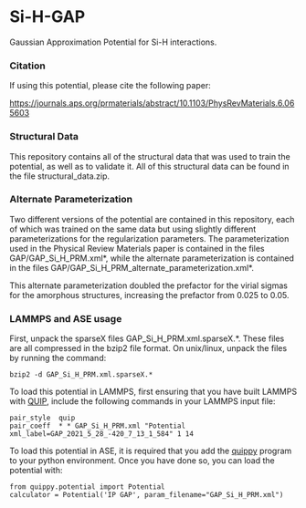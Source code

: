 # Si-H-GAP
Gaussian Approximation Potential for Si-H interactions. 

### Citation

If using this potential, please cite the following paper:

https://journals.aps.org/prmaterials/abstract/10.1103/PhysRevMaterials.6.065603

### Structural Data

This repository contains all of the structural data that was used to train the potential, as well as to validate it. All of this structural data can be found in the file structural_data.zip.

### Alternate Parameterization

Two different versions of the potential are contained in this repository, each of which was trained on the same data but using slightly different parameterizations for the regularization parameters. The parameterization used in the Physical Review Materials paper is contained in the files GAP/GAP_Si_H_PRM.xml*, while the alternate parameterization is contained in the files GAP/GAP_Si_H_PRM_alternate_parameterization.xml*.

This alternate parameterization doubled the prefactor for the virial sigmas for the amorphous structures, increasing the prefactor from 0.025 to 0.05.

### LAMMPS and ASE usage

First, unpack the sparseX files GAP_Si_H_PRM.xml.sparseX.\*. These files are all compressed in the bzip2 file format. On unix/linux, unpack the files by running the command:
```code
bzip2 -d GAP_Si_H_PRM.xml.sparseX.*
```

To load this potential in LAMMPS, first ensuring that you have built LAMMPS with [QUIP](https://github.com/libAtoms/QUIP), include the following commands in your LAMMPS input file:

```code
pair_style  quip
pair_coeff  * * GAP_Si_H_PRM.xml "Potential xml_label=GAP_2021_5_28_-420_7_13_1_584" 1 14
```
To load this potential in ASE, it is required that you add the [quippy](https://github.com/libAtoms/QUIP) program to your python environment. Once you have done so, you can load the potential with:
```code
from quippy.potential import Potential
calculator = Potential('IP GAP', param_filename="GAP_Si_H_PRM.xml")
